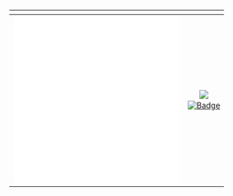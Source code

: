 <div align="left">


|<!--Remember to give credits when using my readme, this repo is licenced under GPL v3-->|<!--Remember to give credits when using my readme, this repo is licenced under GPL v3-->|
|:----------------------------:|:----------------------------:|
|[![quote](https://raw.githubusercontent.com/Mini-Ware/Mini-Ware/main/static/static_quote.svg)](https://github.com/PiyushSuthar/github-readme-quotes)| [<img width="260" src="https://leetcard.jacoblin.cool/mini-ware?theme=dark&font=Unna">](https://leetcode.com/Mini-Ware/) <br />[![Badge](https://github.com/Mini-Ware/Mini\-Ware/blob/main/static/codewar.svg)](https://www.codewars.com/users/Mini%20Ware/)|

</div>
